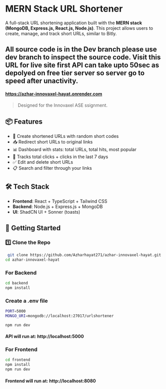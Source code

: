 
# MERN Stack URL Shortener

A full-stack URL shortening application built with the **MERN stack (MongoDB, Express.js, React.js, Node.js)**. This project allows users to create, manage, and track short URLs, similar to Bitly.

## All source code is in the Dev branch please use dev branch to inspect the source code. Visit this URL for live site first API can take upto 50sec as depolyed on free tier server so server go to speed after unactivity.

####  https://azhar-innovaxel-hayat.onrender.com

> Designed for the Innovaxel ASE ssignment.

## 📦 Features

- 🔗 Create shortened URLs with random short codes
- 📥 Redirect short URLs to original links
- 📊 Dashboard with stats: total URLs, total hits, most popular
- 📅 Tracks total clicks + clicks in the last 7 days
- ✅ Edit and delete short URLs
- 📋 Search and filter through your links

## 🛠️ Tech Stack

- **Frontend**: React + TypeScript + Tailwind CSS
- **Backend**: Node.js + Express.js + MongoDB
- **UI**: ShadCN UI + Sonner (toasts)

## 🚀 Getting Started

### 1️⃣ Clone the Repo

```bash
 git clone https://github.com/Azharhayat271/azhar-innovaxel-hayat.git
cd azhar-innovaxel-hayat
```
###  For Backend

```bash
cd backend
npm install

```
###  Create a .env file

```bash
PORT=5000
MONGO_URI=mongodb://localhost:27017/urlshortener

```

```bash
npm run dev

```
####  API will run at: http://localhost:5000



###  For Frontend

```bash
cd frontend
npm install
npm run dev

```

#### Frontend will run at: http://localhost:8080

